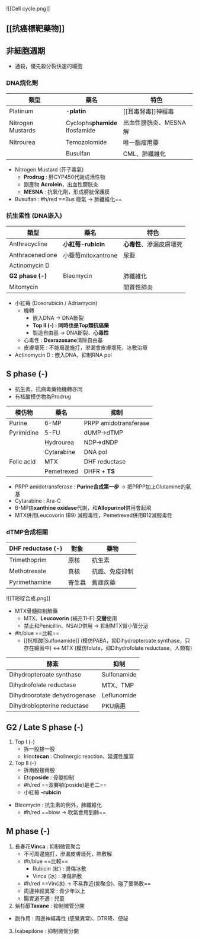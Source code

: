 ![[Cell cycle.png]]
## [[抗癌標靶藥物]]
## 非細胞週期
- 通殺，優先殺分裂快速的細胞
### DNA烷化劑
| 類型                | 藥名                                | 特色            |
| ----------------- | --------------------------------- | ------------- |
| Platinum          | -**platin**                       | [[耳毒腎毒]]神經毒   |
| Nitrogen Mustards | Cyclophs**phamide**<br>Ifosfamide | 出血性膀胱炎、MESNA解 |
| Nitrourea         | Temozolomide                      | 唯一腦瘤用藥        |
|                   | Busulfan                          | CML、肺纖維化      |
- Nitrogen Mustard (芥子毒氣)
	- **Prodrug** : 肝CYP450代謝成活性物
	- 副產物 **Acrolein**，出血性膀胱炎
	- **MESNA** : 抗氧化劑，形成膀胱保護膜
- Busulfan :  #h/red ==Bus 廢氣 -> 肺纖維化==
### 抗生素性 (DNA嵌入)
| 類型               | 藥名              | 特色             |
| ---------------- | --------------- | -------------- |
| Anthracycline    | **小紅莓-rubicin** | **心毒性**、滲漏皮膚壞死 |
| Anthracenedione  | 小藍莓mitoxantrone | 尿藍             |
| Actinomycin D    |                 |                |
| **G2 phase (-)** | Bleomycin       | 肺纖維化           |
| Mitomycin        |                 | 間質性肺炎          |
- 小紅莓 (Doxorubicin / Adriamycin)
	- 機轉
		- 嵌入DNA -> DNA斷裂
		- **Top II (-) : 同時也是Top類抗癌藥**
		- 製造自由基 -> DNA斷裂、**心毒性**
	- 心毒性 : **Dexrazoxane**清除自由基
	- 皮膚壞死 : 不能周邊施打，滲漏會皮膚壞死，冰敷治療
- Actinomycin D : 嵌入DNA，抑制RNA pol
## S phase (-)
- 抗生素、抗病毒藥物機轉亦同
- 有核酸模仿物為Prodrug

| 模仿物        | 藥名         | 抑制                    |
| ---------- | ---------- | --------------------- |
| Purine     | 6-MP       | PRPP amidotransferase |
| Pyrimidine | 5-FU       | dUMP->dTMP            |
|            | Hydrourea  | NDP->dNDP             |
|            | Cytarabine | DNA pol               |
| Folic acid | MTX        | DHF reductase         |
|            | Pemetrexed | DHFR + **TS**         |
- PRPP amidotransferase : **Purine合成第一步** -> 把PRPP加上Glutamine的氨基
- Cytarabine : Ara-C
- 6-MP由**xanthine oxidase**代謝，和**Allopurinol**併用會起飛
- MTX併用Leucovorin (B9) 減輕毒性，Pemetrexed併用B12減輕毒性
### dTMP合成相關
| DHF reductase (-) | 對象   | 藥物           |
|-------------------|--------|----------------|
| Trimethoprim      | 原核   | 抗生素         |
| Methotrexate      | 真核   | 抗癌、免疫抑制 |
| Pyrimethamine     | 寄生蟲 | 舊瘧疾藥       |
![[T嘧啶合成.png]]
- MTX骨髓抑制解藥
	- MTX、**Leucovorin** (補充THF) **交替**使用
	- 禁止和Penicillin、NSAID併用 -> 抑制MTX腎小管分泌
- #h/blue ==比較==
	- [[抗核酸|Sulfonamide]] (模仿PABA，抑Dihydropteroate synthase，只存在細菌中) <-> MTX (模仿folate，抑Dihydrofolate reductase，人類有)
	
| 酵素                         | 抑制        |
|------------------------------|-------------|
| Dihydropteroate synthase     | Sulfonamide |
| Dihydrofolate reductase      | MTX、TMP    |
| Dihydroorotate dehydrogenase | Leflunomide |
| Dihydrobiopterine reductase  | PKU病患     |
## G2 / Late S phase (-)
1. Top I (-)
	- 拆一股接一股
	- Irino**tecan** : Cholinergic reaction、延遲性腹瀉
2. Top II (-)
	- 拆兩股接兩股
	- Eto**poside** : 骨髓抑制
	- #h/red ==波賽頓(poside)是老二==
	- 小紅莓 **-rubicin**
- Bleomycin : 抗生素的例外，肺纖維化
	- #h/red ==blow -> 吹氣會用到肺==

## M phase (-)
1. 長春花**Vinca** : 抑制微管聚合
	- 不可周邊施打，滲漏皮膚壞死，熱敷解
	- #h/blue ==比較==
		- Rubicin (紅) : 燙傷冰敷
		- Vinca (冰) : 凍傷熱敷
	- #h/red ==Vin(冰) -> 不易靠近(抑聚合)、碰了要熱敷==
	- 周邊神經異常 : 青少年以上
	- 腸胃道不適 : 兒童
2. 紫杉醇**Taxane** : 抑制微管分開
- 副作用 : 周邊神經毒性 (感覺異常)、DTR降、便祕
3. Ixabepilone : 抑制微管分開
